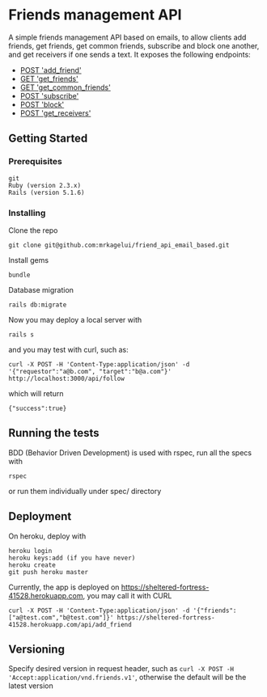 # Friends management API

A simple friends management API based on emails, to allow clients add friends, get friends, get common friends, subscribe and block one another, and get receivers if one sends a text. It exposes the following endpoints:

- [POST 'add_friend'](doc/add_friend.md)
- [GET 'get_friends'](doc/get_friends.md)
- [GET 'get_common_friends'](doc/get_common_friends.md)
- [POST 'subscribe'](doc/subscribe.md)
- [POST 'block'](doc/block.md)
- [POST 'get_receivers'](doc/get_receivers.md)

## Getting Started

### Prerequisites

```
git
Ruby (version 2.3.x)
Rails (version 5.1.6)
```

### Installing

Clone the repo

```
git clone git@github.com:mrkagelui/friend_api_email_based.git
```

Install gems

```
bundle
```

Database migration

```
rails db:migrate
```

Now you may deploy a local server with

```
rails s
```

and you may test with curl, such as:

```
curl -X POST -H 'Content-Type:application/json' -d '{"requestor":"a@b.com", "target":"b@a.com"}'  http://localhost:3000/api/follow
```

which will return

```{"success":true}```

## Running the tests

BDD (Behavior Driven Development) is used with rspec, run all the specs with

```
rspec
```

or run them individually under spec/ directory

## Deployment

On heroku, deploy with

```
heroku login
heroku keys:add (if you have never)
heroku create
git push heroku master
```

Currently, the app is deployed on https://sheltered-fortress-41528.herokuapp.com, you may call it with CURL

```curl -X POST -H 'Content-Type:application/json' -d '{"friends":["a@test.com","b@test.com"]}' https://sheltered-fortress-41528.herokuapp.com/api/add_friend```

## Versioning

Specify desired version in request header, such as `curl -X POST -H 'Accept:application/vnd.friends.v1'`, otherwise the default will be the latest version

